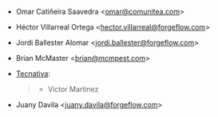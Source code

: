 - Omar Catiñeira Saavedra \<<omar@comunitea.com>\>

- Héctor Villarreal Ortega \<<hector.villarreal@forgeflow.com>\>

- Jordi Ballester Alomar \<<jordi.ballester@forgeflow.com>\>

- Brian McMaster \<<brian@mcmpest.com>\>

- [Tecnativa](https://www.tecnativa.com):

  > - Víctor Martínez

- Juany Davila \<<juany.davila@forgeflow.com>\>
